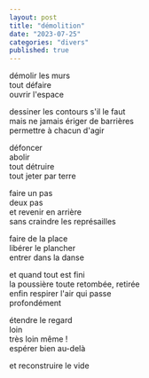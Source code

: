 ```yaml
---
layout: post
title: "démolition"
date: "2023-07-25"
categories: "divers"
published: true
---
```


démolir les murs  
tout défaire  
ouvrir l'espace  

dessiner les contours s'il le faut  
mais ne jamais ériger de barrières  
permettre à chacun d'agir  

défoncer  
abolir  
tout détruire  
tout jeter par terre  

faire un pas  
deux pas  
et revenir en arrière  
sans craindre les représailles  

faire de la place  
libérer le plancher  
entrer dans la danse  

et quand tout est fini  
la poussière toute retombée, retirée  
enfin respirer l'air qui passe  
profondément  

étendre le regard  
loin  
très loin même !  
espérer bien au-delà  

et reconstruire le vide  
